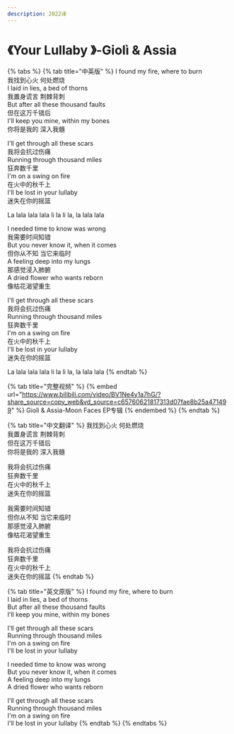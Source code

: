 ```yaml
---
description: 2022译
---
```


# 《Your Lullaby 》-Giolì & Assia

{% tabs %}
{% tab title="中英版" %}
I found my fire, where to burn\
我找到心火 何处燃烧\
I laid in lies, a bed of thorns\
我置身谎言 荆棘背刺\
But after all these thousand faults\
但在这万千错后\
I'll keep you mine, within my bones\
你将是我的 深入我髓

I'll get through all these scars\
我将会抗过伤痛\
Running through thousand miles\
狂奔数千里\
I'm on a swing on fire\
在火中的秋千上\
I'll be lost in your lullaby\
迷失在你的摇篮

La lala lala lala li la li la, la lala lala

I needed time to know was wrong\
我需要时间知错\
But you never know it, when it comes\
但你从不知 当它来临时\
A feeling deep into my lungs\
那感觉浸入肺腑\
A dried flower who wants reborn\
像枯花渴望重生

I'll get through all these scars\
我将会抗过伤痛\
Running through thousand miles\
狂奔数千里\
I'm on a swing on fire\
在火中的秋千上\
I'll be lost in your lullaby\
迷失在你的摇篮

La lala lala lala li la li la, la lala lala
{% endtab %}

{% tab title="完整视频" %}
{% embed url="https://www.bilibili.com/video/BV1Ne4y1a7hG/?share_source=copy_web&vd_source=c65760621817313d07fae8b25a471499" %}
Giolì & Assia-Moon Faces EP专辑
{% endembed %}
{% endtab %}

{% tab title="中文翻译" %}
我找到心火 何处燃烧 \
我置身谎言 荆棘背刺 \
但在这万千错后 \
你将是我的 深入我髓&#x20;

我将会抗过伤痛 \
狂奔数千里 \
在火中的秋千上 \
迷失在你的摇篮&#x20;

我需要时间知错 \
但你从不知 当它来临时 \
那感觉浸入肺腑 \
像枯花渴望重生&#x20;

我将会抗过伤痛 \
狂奔数千里 \
在火中的秋千上 \
迷失在你的摇篮
{% endtab %}

{% tab title="英文原版" %}
I found my fire, where to burn\
I laid in lies, a bed of thorns \
But after all these thousand faults \
I'll keep you mine, within my bones&#x20;

I'll get through all these scars\
Running through thousand miles \
I'm on a swing on fire \
I'll be lost in your lullaby&#x20;

I needed time to know was wrong \
But you never know it, when it comes \
A feeling deep into my lungs \
A dried flower who wants reborn&#x20;

I'll get through all these scars \
Running through thousand miles \
I'm on a swing on fire \
I'll be lost in your lullaby
{% endtab %}
{% endtabs %}
